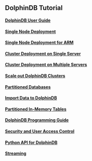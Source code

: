 ## DolphinDB Tutorial
#### [DolphinDB User Guide](https://github.com/dolphindb/Tutorials_EN/blob/master/dolphindb_user_guide.md)
#### [Single Node Deployment](https://github.com/dolphindb/Tutorials_EN/blob/master/standalone_server.md)
#### [Single Node Deployment for ARM](https://github.com/dolphindb/Tutorials_EN/blob/master/ARM_standalone_deploy.md)
#### [Cluster Deployment on Single Server](https://github.com/dolphindb/Tutorials_EN/blob/master/single_machine_cluster_deploy.md)
#### [Cluster Deployment on Multiple Servers](https://github.com/dolphindb/Tutorials_EN/blob/master/multi_machine_cluster_deploy.md)
#### [Scale out DolphinDB Clusters](https://github.com/dolphindb/Tutorials_EN/blob/master/cluster_scaleout.md)
#### [Partitioned Databases](https://github.com/dolphindb/Tutorials_EN/blob/master/database.md)
#### [Import Data to DolphinDB](https://github.com/dolphindb/Tutorials_EN/blob/master/import_data.md)
#### [Partitioned In-Memory Tables](https://github.com/dolphindb/Tutorials_EN/blob/master/partitioned_in_memory_table.md)
#### [DolphinDB Programming Guide](https://github.com/dolphindb/Tutorials_EN/blob/master/DolphinDB_Programming_Guide.md)

#### [Security and User Access Control](https://github.com/dolphindb/Tutorials_EN/blob/master/ACL_and_Security.md)
#### [Python API for DolphinDB](https://github.com/dolphindb/Tutorials_EN/blob/master/python_api.md)
#### [Streaming](https://github.com/dolphindb/Tutorials_EN/blob/master/streaming_tutorial.md)
